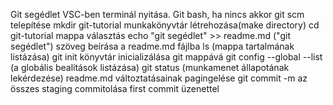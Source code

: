Git segédlet
VSC-ben terminál nyitása. Git bash, ha nincs akkor git scm telepítése
mkdir git-tutorial munkakönyvtár létrehozása(make directory)
cd git-tutorial mappa választás
echo "git segédlet" >> readme.md ("git segédlet")
szöveg beírása a readme.md fájlba
ls (mappa tartalmának listázása)
git init könyvtár inicializálása git mappává
git config --global --list (a globális bealítások listázása)
git status (munkamenet állapotának lekérdezése)
readme.md változtatásainak pagingelése
git commit -m az összes staging commitolása
first commit üzenettel